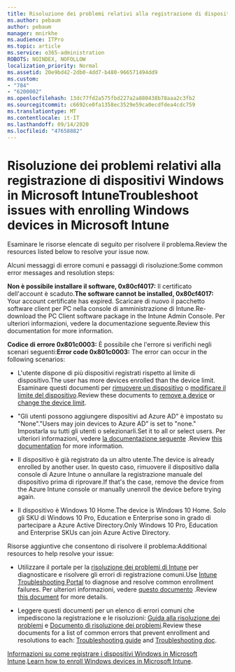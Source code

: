 ```yaml
---
title: Risoluzione dei problemi relativi alla registrazione di dispositivi Windows in Microsoft Intune
ms.author: pebaum
author: pebaum
manager: mnirkhe
ms.audience: ITPro
ms.topic: article
ms.service: o365-administration
ROBOTS: NOINDEX, NOFOLLOW
localization_priority: Normal
ms.assetid: 20e9bd42-2db0-4dd7-b480-966571494dd9
ms.custom:
- "784"
- "6200002"
ms.openlocfilehash: 13dc77fd2a575fbd227a2a880438b78aaa2c3fb2
ms.sourcegitcommit: c6692ce0fa1358ec3529e59ca0ecdfdea4cdc759
ms.translationtype: MT
ms.contentlocale: it-IT
ms.lasthandoff: 09/14/2020
ms.locfileid: "47658882"
---
```

# <a name="troubleshoot-issues-with-enrolling-windows-devices-in-microsoft-intune"></a><span data-ttu-id="b9a0e-102">Risoluzione dei problemi relativi alla registrazione di dispositivi Windows in Microsoft Intune</span><span class="sxs-lookup"><span data-stu-id="b9a0e-102">Troubleshoot issues with enrolling Windows devices in Microsoft Intune</span></span>

<span data-ttu-id="b9a0e-103">Esaminare le risorse elencate di seguito per risolvere il problema.</span><span class="sxs-lookup"><span data-stu-id="b9a0e-103">Review the resources listed below to resolve your issue now.</span></span>
  
<span data-ttu-id="b9a0e-104">Alcuni messaggi di errore comuni e passaggi di risoluzione:</span><span class="sxs-lookup"><span data-stu-id="b9a0e-104">Some common error messages and resolution steps:</span></span>
  
 <span data-ttu-id="b9a0e-105">**Non è possibile installare il software, 0x80cf4017:** Il certificato dell'account è scaduto.</span><span class="sxs-lookup"><span data-stu-id="b9a0e-105">**The software cannot be installed, 0x80cf4017:** Your account certificate has expired.</span></span> <span data-ttu-id="b9a0e-106">Scaricare di nuovo il pacchetto software client per PC nella console di amministrazione di Intune.</span><span class="sxs-lookup"><span data-stu-id="b9a0e-106">Re-download the PC Client software package in the Intune Admin Console.</span></span> <span data-ttu-id="b9a0e-107">Per ulteriori informazioni, vedere la documentazione seguente.</span><span class="sxs-lookup"><span data-stu-id="b9a0e-107">Review this documentation for more information.</span></span>
  
 <span data-ttu-id="b9a0e-108">**Codice di errore 0x801c0003:** È possibile che l'errore si verifichi negli scenari seguenti:</span><span class="sxs-lookup"><span data-stu-id="b9a0e-108">**Error code 0x801c0003:** The error can occur in the following scenarios:</span></span>
  
-  <span data-ttu-id="b9a0e-109">L'utente dispone di più dispositivi registrati rispetto al limite di dispositivo.</span><span class="sxs-lookup"><span data-stu-id="b9a0e-109">The user has more devices enrolled than the device limit.</span></span> <span data-ttu-id="b9a0e-110">Esaminare questi documenti per [rimuovere un dispositivo](https://docs.microsoft.com/intune/devices-wipe) o [modificare il limite del dispositivo](https://docs.microsoft.com/intune/enrollment-restrictions-set#set-device-limit-restrictions).</span><span class="sxs-lookup"><span data-stu-id="b9a0e-110">Review these documents to [remove a device](https://docs.microsoft.com/intune/devices-wipe) or [change the device limit](https://docs.microsoft.com/intune/enrollment-restrictions-set#set-device-limit-restrictions).</span></span>

-  <span data-ttu-id="b9a0e-111">"Gli utenti possono aggiungere dispositivi ad Azure AD" è impostato su "None".</span><span class="sxs-lookup"><span data-stu-id="b9a0e-111">"Users may join devices to Azure AD" is set to "none."</span></span> <span data-ttu-id="b9a0e-112">Impostarla su tutti gli utenti o selezionarli.</span><span class="sxs-lookup"><span data-stu-id="b9a0e-112">Set it to all or select users.</span></span> <span data-ttu-id="b9a0e-113">Per ulteriori informazioni, vedere [la documentazione seguente](https://docs.microsoft.com/azure/active-directory/device-management-azure-portal#configure-device-settings) .</span><span class="sxs-lookup"><span data-stu-id="b9a0e-113">Review [this documentation](https://docs.microsoft.com/azure/active-directory/device-management-azure-portal#configure-device-settings) for more information.</span></span>

-  <span data-ttu-id="b9a0e-114">Il dispositivo è già registrato da un altro utente.</span><span class="sxs-lookup"><span data-stu-id="b9a0e-114">The device is already enrolled by another user.</span></span> <span data-ttu-id="b9a0e-115">In questo caso, rimuovere il dispositivo dalla console di Azure Intune o annullare la registrazione manuale del dispositivo prima di riprovare.</span><span class="sxs-lookup"><span data-stu-id="b9a0e-115">If that's the case, remove the device from the Azure Intune console or manually unenroll the device before trying again.</span></span>

-  <span data-ttu-id="b9a0e-116">Il dispositivo è Windows 10 Home.</span><span class="sxs-lookup"><span data-stu-id="b9a0e-116">The device is Windows 10 Home.</span></span> <span data-ttu-id="b9a0e-117">Solo gli SKU di Windows 10 Pro, Education e Enterprise sono in grado di partecipare a Azure Active Directory.</span><span class="sxs-lookup"><span data-stu-id="b9a0e-117">Only Windows 10 Pro, Education and Enterprise SKUs can join Azure Active Directory.</span></span>

<span data-ttu-id="b9a0e-118">Risorse aggiuntive che consentono di risolvere il problema:</span><span class="sxs-lookup"><span data-stu-id="b9a0e-118">Additional resources to help resolve your issue:</span></span>
  
-  <span data-ttu-id="b9a0e-119">Utilizzare il portale per la [risoluzione dei problemi di Intune](https://devicemanagement.microsoft.com/#blade/Microsoft_Intune_DeviceSettings/TroubleshootBlade) per diagnosticare e risolvere gli errori di registrazione comuni.</span><span class="sxs-lookup"><span data-stu-id="b9a0e-119">Use [Intune Troubleshooting Portal](https://devicemanagement.microsoft.com/#blade/Microsoft_Intune_DeviceSettings/TroubleshootBlade) to diagnose and resolve common enrollment failures.</span></span> <span data-ttu-id="b9a0e-120">Per ulteriori informazioni, vedere [questo documento](https://docs.microsoft.com/intune/help-desk-operators) .</span><span class="sxs-lookup"><span data-stu-id="b9a0e-120">Review [this document](https://docs.microsoft.com/intune/help-desk-operators) for more details.</span></span>

-  <span data-ttu-id="b9a0e-121">Leggere questi documenti per un elenco di errori comuni che impediscono la registrazione e le risoluzioni: [Guida alla risoluzione dei problemi](https://support.microsoft.com/help/4089533/troubleshooting-windows-device-enrollment-problems-in-microsoft-intune) e [Documento di risoluzione dei problemi](https://docs.microsoft.com/intune-classic/troubleshoot/troubleshoot-device-enrollment-in-intune).</span><span class="sxs-lookup"><span data-stu-id="b9a0e-121">Review these documents for a list of common errors that prevent enrollment and resolutions to each: [Troubleshooting guide](https://support.microsoft.com/help/4089533/troubleshooting-windows-device-enrollment-problems-in-microsoft-intune) and [Troubleshooting doc](https://docs.microsoft.com/intune-classic/troubleshoot/troubleshoot-device-enrollment-in-intune).</span></span>

<span data-ttu-id="b9a0e-122">[Informazioni su come registrare i dispositivi Windows in Microsoft Intune](https://docs.microsoft.com/intune/windows-enroll).</span><span class="sxs-lookup"><span data-stu-id="b9a0e-122">[Learn how to enroll Windows devices in Microsoft Intune](https://docs.microsoft.com/intune/windows-enroll).</span></span>

